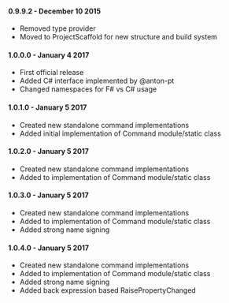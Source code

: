 #### 0.9.9.2 - December 10 2015
* Removed type provider
* Moved to ProjectScaffold for new structure and build system

#### 1.0.0.0 - January 4 2017
* First official release
* Added C# interface implemented by @anton-pt
* Changed namespaces for F# vs C# usage

#### 1.0.1.0 - January 5 2017
* Created new standalone command implementations
* Added initial implementation of Command module/static class

#### 1.0.2.0 - January 5 2017
* Created new standalone command implementations
* Added to implementation of Command module/static class

#### 1.0.3.0 - January 5 2017
* Created new standalone command implementations
* Added to implementation of Command module/static class
* Added strong name signing

#### 1.0.4.0 - January 5 2017
* Created new standalone command implementations
* Added to implementation of Command module/static class
* Added strong name signing
* Added back expression based RaisePropertyChanged




